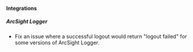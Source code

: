 
#### Integrations
##### ArcSight Logger
- Fix an issue where a successful logout would return "logout failed" for some versions of ArcSight Logger.
